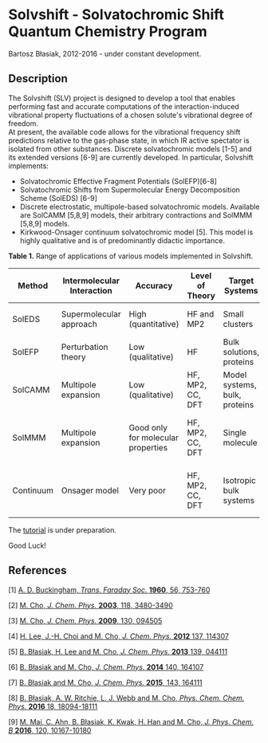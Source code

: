 Solvshift - Solvatochromic Shift Quantum Chemistry Program
==========================================================

Bartosz Błasiak, 2012-2016 - under constant development.

Description
-----------

The Solvshift (SLV) project is designed to develop a tool that enables performing fast and accurate 
computations of the interaction-induced vibrational property fluctuations of a chosen solute's vibrational degree of freedom.  
At present, the available code allows for the vibrational frequency shift predictions
relative to the gas-phase state, in which IR active spectator is isolated from other substances.
Discrete solvatochromic models [1-5] and its extended versions [6-9] are currently developed.
In particular, Solvshift implements:
  * Solvatochromic Effective Fragment Potentials (SolEFP)[6-8]
  * Solvatochromic Shifts from Supermolecular Energy Decomposition Scheme (SolEDS) [6-9]
  * Discrete electrostatic, multipole-based solvatochromic models.
    Available are SolCAMM [5,8,9] models, their arbitrary contractions and SolMMM [5,8,9] models.
  * Kirkwood-Onsager continuum solvatochromic model [5]. This model is highly qualitative
    and is of predominantly didactic importance.

**Table 1.** Range of applications of various models implemented in Solvshift.

| Method      | Intermolecular Interaction | Accuracy              | Level of Theory  | Target Systems                | Purpose                              | 
| ----------- | -------------------------- | --------------------- | ---------------- | ----------------------------- | ------------------------------------ | 
| SolEDS      | Supermolecular approach    | High (quantitative)   | HF and MP2       | Small clusters                | Validation of simplified models      |
| SolEFP      | Perturbation theory        | Low (qualitative)     | HF               | Bulk solutions, proteins      | Simulations of vibrational spectra   |
| SolCAMM     | Multipole expansion        | Low (qualitative)     | HF, MP2, CC, DFT | Model systems, bulk, proteins | Simulations of vibrational spectra   |
| SolMMM      | Multipole expansion        | Good only for molecular properties | HF, MP2, CC, DFT | Single molecule  | Electrostatic solvatochromic properties (e.g. Stark tuning rates) | 
| Continuum   | Onsager model              | Very poor             | HF, MP2, CC, DFT | Isotropic bulk systems        | Learning, rough trends with increasing polarity of a solvent |

The [tutorial](https://github.com/globulion/slv/blob/master/USAGE.md "Title") is under preparation.

Good Luck!

References
----------

[1] [A. D. Buckingham, *Trans. Faraday Soc.* **1960**, 56, 753-760](http://pubs.rsc.org/en/content/articlepdf/1960/tf/tf9605600753 "Title")

[2] [M. Cho, *J. Chem. Phys.* **2003**, 118, 3480-3490](http://scitation.aip.org/content/aip/journal/jcp/118/8/10.1063/1.1536979)

[3] [M. Cho, *J. Chem. Phys.* **2009**, 130, 094505](http://scitation.aip.org/content/aip/journal/jcp/130/9/10.1063/1.3079609)

[4] [H. Lee, J.-H. Choi and M. Cho, *J. Chem. Phys.* **2012** 137, 114307](http://scitation.aip.org/content/aip/journal/jcp/137/11/10.1063/1.4751477)

[5] [B. Błasiak, H. Lee and M. Cho, *J. Chem. Phys.* **2013** 139, 044111](http://scitation.aip.org/content/aip/journal/jcp/139/4/10.1063/1.4816041)

[6] [B. Błasiak and M. Cho, *J. Chem. Phys.* **2014** 140, 164107](http://scitation.aip.org/content/aip/journal/jcp/140/16/10.1063/1.4872040)

[7] [B. Błasiak and M. Cho, *J. Chem. Phys.* **2015**, 143, 164111](http://scitation.aip.org/content/aip/journal/jcp/143/16/10.1063/1.4934667)

[8] [B. Błasiak, A. W. Ritchie, L. J. Webb and M. Cho, *Phys. Chem. Chem. Phys.* **2016** 18, 18094-18111](http://pubs.rsc.org/en/content/articlehtml/2016/cp/c6cp01578f)

[9] [M. Maj, C. Ahn, B. Błasiak, K. Kwak, H. Han and M. Cho, *J. Phys. Chem. B* **2016**, 120, 10167-10180](http://pubs.acs.org/doi/abs/10.1021/acs.jpcb.6b04319)
